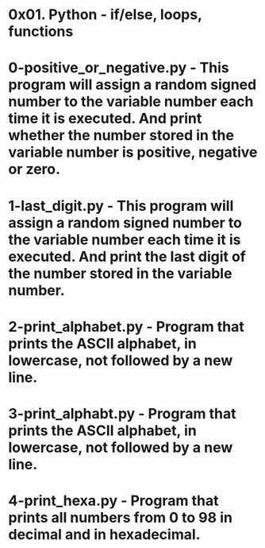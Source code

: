# 0x01. Python - if/else, loops, functions
# 0-positive_or_negative.py - This program will assign a random signed number to the variable number each time it is executed. And print whether the number stored in the variable number is positive, negative or zero.
# 1-last_digit.py - This program will assign a random signed number to the variable number each time it is executed. And print the last digit of the number stored in the variable number.
# 2-print_alphabet.py - Program that prints the ASCII alphabet, in lowercase, not followed by a new line.
# 3-print_alphabt.py - Program that prints the ASCII alphabet, in lowercase, not followed by a new line.
# 4-print_hexa.py - Program that prints all numbers from 0 to 98 in decimal and in hexadecimal.
